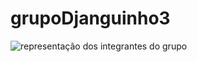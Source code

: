# grupoDjanguinho3

![representação dos integrantes do grupo](https://i.pinimg.com/736x/75/24/35/75243537a1eb4dc9430c17c55470eb53--silly-faces-happy-faces.jpg)
